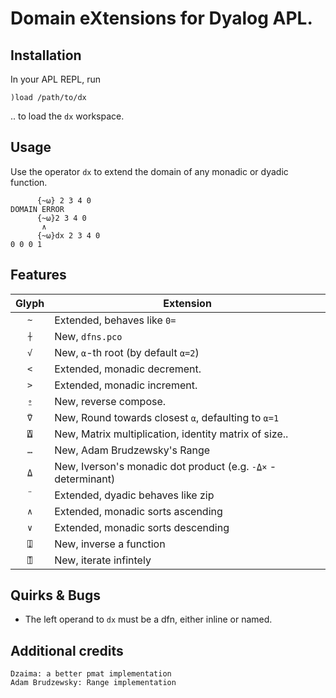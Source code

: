 
# Domain eXtensions for Dyalog APL.

## Installation

In your APL REPL, run
```
)load /path/to/dx
```
.. to load the `dx` workspace.

## Usage

Use the operator `dx` to extend the domain of any monadic or dyadic function.

```
      {~⍵} 2 3 4 0
DOMAIN ERROR
      {~⍵}2 3 4 0
       ∧
      {~⍵}dx 2 3 4 0
0 0 0 1
```

## Features

| Glyph | Extension                                                     |
| :---: | ------------------------------------------------------------- |
|  `~`  | Extended, behaves like `0=`                                   |
|  `⍭`  | New, `dfns.pco`                                               |
|  `√`  | New, `⍺`-th root (by default `⍺=2`)                           |
|  `<`  | Extended, monadic decrement.                                  |
|  `>`  | Extended, monadic increment.                                  |
|  `⍛`  | New, reverse compose.                                         |
|  `⍢`  | New, Round towards closest `⍺`, defaulting to `⍺=1`           |
|  `⍍`  | New, Matrix multiplication, identity matrix of size..         |
|  `…`  | New, Adam Brudzewsky's Range                                  |
|  `⍙`  | New, Iverson's monadic dot product (e.g. `-⍙×` - determinant) |
|  `¨`  | Extended, dyadic behaves like zip                             |
|  `∧`  | Extended, monadic sorts ascending                             |
|  `∨`  | Extended, monadic sorts descending                            |
|  `⍗`  | New, inverse a function                                       |
|  `⍐`  | New, iterate infintely                                        |

## Quirks & Bugs

* The left operand to `dx` must be a dfn, either inline or named.

## Additional credits

```
Dzaima: a better pmat implementation
Adam Brudzewsky: Range implementation 
```

